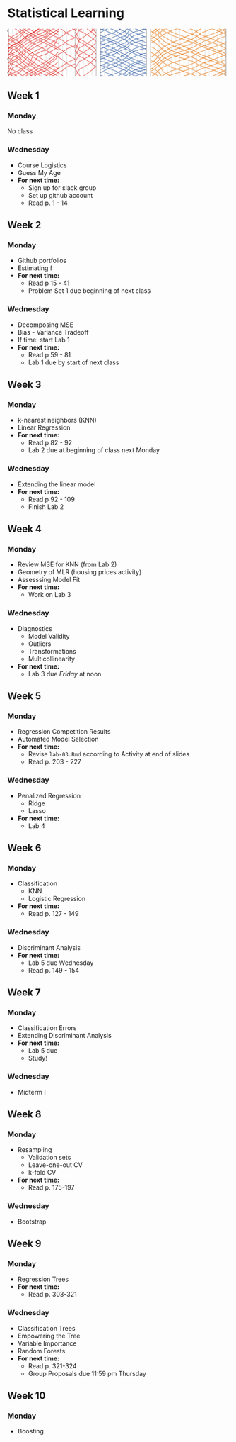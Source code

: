 # Statistical Learning

![](figs/cross-lines.png)

## Week 1

### Monday

No class

### Wednesday

- Course Logistics
- Guess My Age
- **For next time:**
    - Sign up for slack group
    - Set up github account
    - Read p. 1 - 14


## Week 2

### Monday
- Github portfolios
- Estimating f
- **For next time:**
   - Read p 15 - 41
   - Problem Set 1 due beginning of next class

### Wednesday
- Decomposing MSE
- Bias - Variance Tradeoff
- If time: start Lab 1
- **For next time:**
    - Read p 59 - 81
    - Lab 1 due by start of next class
    
    
## Week 3

### Monday
- k-nearest neighbors (KNN)
- Linear Regression
- **For next time:**
   - Read p 82 - 92
   - Lab 2 due at beginning of class next Monday

### Wednesday
- Extending the linear model
- **For next time:**
    - Read p 92 - 109
    - Finish Lab 2


## Week 4

### Monday
- Review MSE for KNN (from Lab 2)
- Geometry of MLR (housing prices activity)
- Assesssing Model Fit
- **For next time:**
    - Work on Lab 3
    
### Wednesday
- Diagnostics
    - Model Validity
    - Outliers
    - Transformations
    - Multicollinearity
- **For next time:**
    - Lab 3 due *Friday* at noon
    

## Week 5

### Monday
- Regression Competition Results
- Automated Model Selection
- **For next time:**
    - Revise `lab-03.Rmd` according to Activity at end of slides
    - Read p. 203 - 227
    
### Wednesday
- Penalized Regression
    - Ridge
    - Lasso
- **For next time:**
    - Lab 4
    
    
## Week 6

### Monday
- Classification
    - KNN
    - Logistic Regression
- **For next time:**
    - Read p. 127 - 149
    
### Wednesday
- Discriminant Analysis
- **For next time:**
    - Lab 5 due Wednesday
    - Read p. 149 - 154
    
    
## Week 7

### Monday
- Classification Errors
- Extending Discriminant Analysis
- **For next time:**
    - Lab 5 due
    - Study!
    
### Wednesday
- Midterm I


## Week 8

### Monday
- Resampling
    - Validation sets
    - Leave-one-out CV
    - k-fold CV
- **For next time:**
    - Read p. 175-197
    
### Wednesday
- Bootstrap


## Week 9

### Monday
- Regression Trees
- **For next time:**
    - Read p. 303-321

### Wednesday
- Classification Trees
- Empowering the Tree
- Variable Importance
- Random Forests
- **For next time:**
    - Read p. 321-324
    - Group Proposals due 11:59 pm Thursday
    
## Week 10

### Monday
- Boosting
